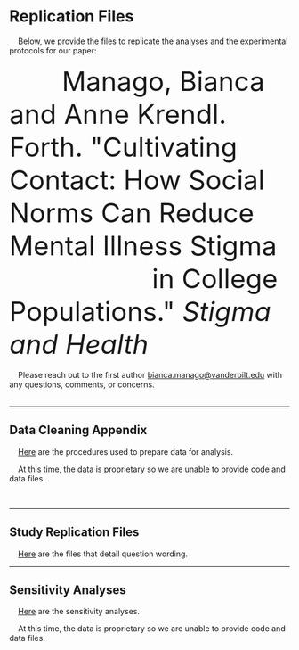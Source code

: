 # Replication Files

&nbsp;&nbsp;&nbsp; Below, we provide the files to replicate the analyses and the experimental protocols for our paper:
<br>
<br>
<font size="7">
&nbsp;&nbsp;&nbsp;&nbsp;&nbsp;&nbsp; Manago, Bianca and Anne Krendl. Forth. "Cultivating Contact: How Social Norms Can Reduce Mental Illness Stigma <br> &nbsp;&nbsp;&nbsp;&nbsp;&nbsp;&nbsp;&nbsp;&nbsp;&nbsp;&nbsp;&nbsp;&nbsp;&nbsp;&nbsp;&nbsp;&nbsp;&nbsp;&nbsp;  in College Populations." <i>Stigma and Health</i>
</font>
<br>
<br>
&nbsp;&nbsp;&nbsp; Please reach out to the first author bianca.manago@vanderbilt.edu with any questions, comments, or concerns.
<br>
<br>
<hr/> 

## Data Cleaning Appendix
&nbsp;&nbsp;&nbsp; [Here](https://github.com/biancamanago/ncas_2022_SH_ReplicationFiles/blob/a170977a9d57168a33acf3c418f3f65bffa3d4db/ctp_SupplementalA-2021-12-22.pdf) are the procedures used to prepare data for analysis.

&nbsp;&nbsp;&nbsp; At this time, the data is proprietary so we are unable to provide code and data files.

&nbsp;&nbsp;&nbsp; 

<hr/> 

## Study Replication Files
&nbsp;&nbsp;&nbsp; [Here](https://github.com/biancamanago/ncas_2022_SH_ReplicationFiles/blob/5c605f2943289622051a7b4f2a4f5804426aca08/ctp_SupplementalB-2021-12-22.pdf) are the files that detail question wording.

<hr/> 

## Sensitivity Analyses

&nbsp;&nbsp;&nbsp; [Here](https://github.com/biancamanago/ncas_2022_SH_ReplicationFiles/blob/88cf6df6b48c7a1409446268d40fc9e0c3089989/ctp_SupplementalC-2021-12-22.pdf) are the sensitivity analyses.

&nbsp;&nbsp;&nbsp; At this time, the data is proprietary so we are unable to provide code and data files.

